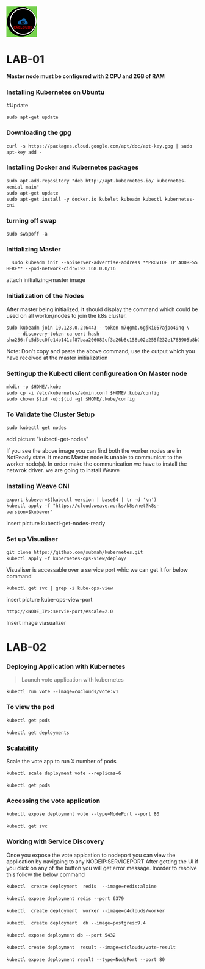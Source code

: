 <img src="images/c4logo.png">

**LAB-01**
=======================================================================================================================================

__Master node must be configured with 2 CPU and 2GB of RAM__
### Installing Kubernetes on Ubuntu

#Update 
```
sudo apt-get update

``` 
### Downloading the gpg
```
curl -s https://packages.cloud.google.com/apt/doc/apt-key.gpg | sudo apt-key add -
```
### Installing Docker and Kubernetes packages
```syntax
sudo apt-add-repository "deb http://apt.kubernetes.io/ kubernetes-xenial main"
sudo apt-get update
sudo apt-get install -y docker.io kubelet kubeadm kubectl kubernetes-cni 

```
### turning off swap
```
sudo swapoff -a

```

### Initializing Master
```
  sudo kubeadm init --apiserver-advertise-address **PROVIDE IP ADDRESS HERE** --pod-network-cidr=192.168.0.0/16
```
attach initializing-master image

### Initialization of the Nodes
After master being initialized, it should display the command which could be used on all worker/nodes to join the k8s cluster.
```
sudo kubeadm join 10.128.0.2:6443 --token m7qgmb.6gjki057ajpo49nq \
    --discovery-token-ca-cert-hash sha256:fc5d3ec0fe14b141cf87baa206082cf3a26b8c158c02e255f232e1768905b8b7
```
Note: Don't copy and paste the above command, use the output which you have received at the master initialization

### Settingup the Kubectl client configureation On Master node
```color
mkdir -p $HOME/.kube
sudo cp -i /etc/kubernetes/admin.conf $HOME/.kube/config
sudo chown $(id -u):$(id -g) $HOME/.kube/config
```

### To Validate the Cluster Setup
```
sudo kubectl get nodes
```
add picture "kubectl-get-nodes"

If you see the above image you can find both the worker nodes are in NotReady state. It means Master node is unable to communicat to the worker node(s). In order make the communication we have to install the netwrok driver. we are going to install Weave

### Installing Weave CNI
```
export kubever=$(kubectl version | base64 | tr -d '\n')
kubectl apply -f "https://cloud.weave.works/k8s/net?k8s-version=$kubever"
```
insert picture kubectl-get-nodes-ready

### Set up Visualiser
```
git clone https://github.com/submah/kubernetes.git
kubectl apply -f kubernetes-ops-view/deploy/
```

Visualiser is accessable over a service port whic we can get it for below command

```
kubectl get svc | grep -i kube-ops-view
```

insert picture kube-ops-view-port

```
http://<NODE_IP>:servie-port/#scale=2.0
```

Insert image viasualizer


**LAB-02**
=======================================================================================================================================
### Deploying Application with Kubernetes
> Launch vote application with kubernetes
```
kubectl run vote --image=c4clouds/vote:v1
```

### To view the pod
```
kubectl get pods

kubectl get deployments
```

### Scalability
Scale the vote app to run X number of pods

```
kubectl scale deployment vote --replicas=6

kubectl get pods
```

### Accessing the vote application 
```
kubectl expose deployment vote --type=NodePort --port 80

kubectl get svc
```

### Working with Service Discovery

Once you expose the vote applcation to nodeport you can view the application by navigaing to any NODEIP:SERVICEPORT
After getting the UI if you click on any of the button you will get error message. Inorder to resolve this follow the below command

```
kubectl  create deployment  redis  --image=redis:alpine

kubectl expose deployment redis --port 6379

kubectl  create deployment  worker --image=c4clouds/worker

kubectl  create deployment  db --image=postgres:9.4

kubectl expose deployment db --port 5432

kubectl create deployment  result --image=c4clouds/vote-result

kubectl expose deployment result --type=NodePort --port 80
```
